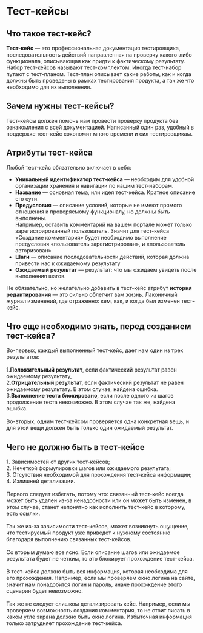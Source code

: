 # Тест-кейсы

## **Что такое тест-кейс?**

**Тест-кейс** — это профессиональная документация тестировщика, последовательность действий направленная на проверку какого-либо функционала, описывающая как придти к фактическому результату. Набор тест-кейсов называют тест-комплектом. Иногда тест-набор путают с тест-планом. Тест-план описывает какие работы, как и когда должны быть проведены в рамках тестирования продукта, а так же что необходимо для их выполнения.

## **Зачем нужны тест-кейсы?**

Тест-кейсы должен помочь нам провести проверку продукта без ознакомления с всей документацией. Написанный один раз, удобный в поддержке тест-кейс сэкономит много времени и сил тестировщикам.

## Атрибуты **тест-кейса**

&#x20;Любой тест-кейс обязательно включает в себя:

* **Уникальный идентификатор тест-кейса** — необходим для удобной организации хранения и навигации по нашим тест-наборам.
* **Название** — основная тема, или идея тест-кейса. Кратное описание его сути.
* **Предусловия** — описание условий, которые не имеют прямого отношения к проверяемому функционалу, но должны быть выполнены.\
  Например, оставить комментарий на вашем портале может только зарегистрированный пользователь. Значит для тест-кейса «Создание комментария» будет необходимо выполнение предусловия «пользователь зарегистрирован», и «пользователь авторизован»
* **Шаги** — описание последовательности действий, которая должна привести нас к ожидаемому результату
* **Ожидаемый результат** — результат: что мы ожидаем увидеть после выполнения шагов.

Не обязательно, но желательно добавить в тест-кейс атрибут **история редактирования** — это сильно облегчит вам жизнь. Лаконичный журнал изменений, где отраженно: кем, как, и когда был изменен тест-кейс.

## **Что еще необходимо знать, перед созданием тест-кейса?**

Во-первых, каждый выполненный тест-кейс, дает нам один из трех результатов:\
\
1.**Положительный результат**, если фактический результат равен ожидаемому результату,\
2.**Отрицательный результа**т, если фактический результат не равен ожидаемому результату. В этом случае, найдена ошибка.\
3.**Выполнение теста блокировано**, если после одного из шагов продолжение теста невозможно. В этом случае так же, найдена ошибка.\
\
Во-вторых, одним тест-кейсом проверяется одна конкретная вещь, и для этой вещи должен быть только один ожидаемый результат.

## **Чего не должно быть в тест-кейсе**

1\. Зависимостей от других тест-кейсов;\
2\. Нечеткой формулировки шагов или ожидаемого результата;\
3\. Отсутствия необходимой для прохождения тест-кейса информации;\
4\. Излишней детализации.\
\
Первого следует избегать, потому что: связанный тест-кейс всегда может быть удален из-за ненадобности или он может быть изменен, в этом случае, станет непонятно как исполнить тест-кейс в которому, есть ссылки.\
\
Так же из-за зависимости тест-кейсов, может возникнуть ощущение, что тестируемый продукт уже приведет к нужному состоянию благодаря выполнению связанных тест-кейсов.\
\
Со вторым думаю все ясно. Если описание шагов или ожидаемое результата будет не четким, то это блокирует прохождение тест-кейса.\
\
В тест-кейса должно быть вся информация, которая необходима для его прохождения. Например, если мы проверяем окно логина на сайте, значит нам понадобится логин и пароль, иначе прохождение этого сценария будет невозможно.\
\
Так же не следует слишком детализировать кейс. Например, если мы проверяем возможность создания комментария, то не стоит писать в каком угле экрана должно быть окно логина. Избыточная информация только затрудняет прохождение тест-кейса.
